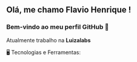 <link rel="stylesheet" href="https://cdn.jsdelivr.net/gh/devicons/devicon@v2.15.1/devicon.min.css">

## Olá, me chamo Flavio Henrique ! 
### Bem-vindo ao meu perfil GitHub 👋

Atualmente trabalho na **Luizalabs**

🖥️ Tecnologias e Ferramentas:
<i class="devicon-mongodb-plain"></i>


<!--
<img width="100" height="100" src="https://cdn.jsdelivr.net/gh/devicons/devicon/icons/java/java-original-wordmark.svg" />
<img width="100" height="100" src="https://cdn.jsdelivr.net/gh/devicons/devicon/icons/spring/spring-original-wordmark.svg" />
<img width="100" height="100" src="https://cdn.jsdelivr.net/gh/devicons/devicon/icons/mongodb/mongodb-original-wordmark.svg" />
          
          
          


https://www.alura.com.br/artigos/como-criar-um-readme-para-seu-perfil-github?gclid=CjwKCAjwzeqVBhAoEiwAOrEmzTUFmhFGEb8IfRg18thX_DgfDMjf1r-148lItlXNPm0bkrP04BcdxBoCd0EQAvD_BwE

<div>
  <a href="https://github.com/flaviohf">
  <img height="180em" src="https://github-readme-stats.vercel.app/api/top-langs/?username=flaviohf&layout=compact&langs_count=7&theme=dracula"/>
  <img height="180em" src="https://github-readme-stats.vercel.app/api?username=flaviohf&show_icons=true&theme=dracula&include_all_commits=true&count_private=true"/>
</div>

**flaviohf/flaviohf** is a ✨ _special_ ✨ repository because its `README.md` (this file) appears on your GitHub profile.

Here are some ideas to get you started:

- 🔭 I’m currently working on ...
- 🌱 I’m currently learning ...
- 👯 I’m looking to collaborate on ...
- 🤔 I’m looking for help with ...
- 💬 Ask me about ...
- 📫 How to reach me: ...
- 😄 Pronouns: ...
- ⚡ Fun fact: ...
-->
